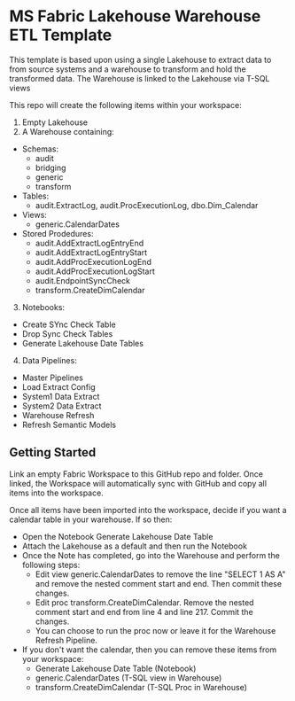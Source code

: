 
# MS Fabric Lakehouse Warehouse ETL Template

This template is based upon using a single Lakehouse to extract data to from source systems and a warehouse to transform and hold the transformed data. The Warehouse is linked to the Lakehouse via T-SQL views

This repo will create the following items within your workspace:
1. Empty Lakehouse
1. A Warehouse containing:
  - Schemas:
    - audit
    - bridging
    - generic
    - transform
  - Tables:
    - audit.ExtractLog, audit.ProcExecutionLog, dbo.Dim_Calendar
  - Views:
    - generic.CalendarDates
  - Stored Prodedures:
    - audit.AddExtractLogEntryEnd
    - audit.AddExtractLogEntryStart
    - audit.AddProcExecutionLogEnd
    - audit.AddProcExecutionLogStart
    - audit.EndpointSyncCheck
    - transform.CreateDimCalendar
3. Notebooks:
  - Create SYnc Check Table
  - Drop Sync Check Tables
  - Generate Lakehouse Date Tables
4. Data Pipelines:
  - Master Pipelines
  - Load Extract Config
  - System1 Data Extract
  - System2 Data Extract
  - Warehouse Refresh
  - Refresh Semantic Models 




## Getting Started
Link an empty Fabric Workspace to this GitHub repo and folder. Once linked, the Workspace will automatically sync with GitHub and copy all items into the workspace.

Once all items have been imported into the workspace, decide if you want a calendar table in your warehouse. If so then:
- Open the Notebook Generate Lakehouse Date Table
- Attach the Lakehouse as a default and then run the Notebook
- Once the Note has completed, go into the Warehouse and perform the following steps:
  - Edit view generic.CalendarDates to remove the line "SELECT 1 AS A" and remove the nested comment start and end. Then commit these changes.
  - Edit proc transform.CreateDimCalendar. Remove the nested comment start and end from line 4 and line 217. Commit the changes.
  - You can choose to run the proc now or leave it for the Warehouse Refresh Pipeline.
- If you don't want the calendar, then you can remove these items from your workspace:
  - Generate Lakehouse Date Table (Notebook)
  - generic.CalendarDates (T-SQL view in Warehouse)
  - transform.CreateDimCalendar (T-SQL Proc in Warehouse)
